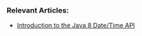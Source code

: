 ### Relevant Articles:
- [Introduction to the Java 8 Date/Time API](http://www.litinow.com/java-8-date-time-intro)
